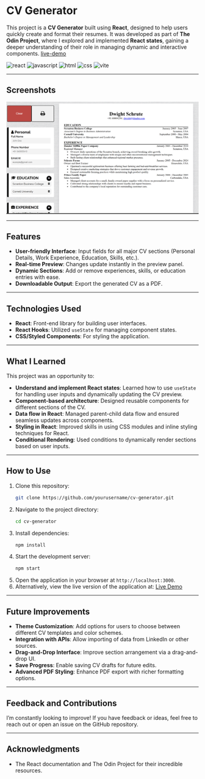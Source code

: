 # CV Generator

This project is a **CV Generator** built using **React**, designed to help users quickly create and format their resumes. It was developed as part of **The Odin Project**, where I explored and implemented **React states**, gaining a deeper understanding of their role in managing dynamic and interactive components. [live-demo](https://glittery-centaur-f62000.netlify.app/)

![react](https://img.shields.io/badge/React-20232A?style=for-the-badge&logo=react&logoColor=61DAFB)
![javascript](https://img.shields.io/badge/JavaScript-323330?style=for-the-badge&logo=javascript&logoColor=F7DF1E)
![html](https://img.shields.io/badge/HTML5-E34F26?style=for-the-badge&logo=html5&logoColor=white)
![css](https://img.shields.io/badge/CSS3-1572B6?style=for-the-badge&logo=css3&logoColor=white)
![vite](https://img.shields.io/badge/Vite-B73BFE?style=for-the-badge&logo=vite&logoColor=FFD62E)

---

## Screenshots

![alt text](image.png)

---

## Features

- **User-friendly Interface**: Input fields for all major CV sections (Personal Details, Work Experience, Education, Skills, etc.).
- **Real-time Preview**: Changes update instantly in the preview panel.
- **Dynamic Sections**: Add or remove experiences, skills, or education entries with ease.
- **Downloadable Output**: Export the generated CV as a PDF.

---

## Technologies Used

- **React**: Front-end library for building user interfaces.
- **React Hooks**: Utilized `useState` for managing component states.
- **CSS/Styled Components**: For styling the application.

---

## What I Learned

This project was an opportunity to:

- **Understand and implement React states**: Learned how to use `useState` for handling user inputs and dynamically updating the CV preview.
- **Component-based architecture**: Designed reusable components for different sections of the CV.
- **Data flow in React**: Managed parent-child data flow and ensured seamless updates across components.
- **Styling in React**: Improved skills in using CSS modules and inline styling techniques for React.
- **Conditional Rendering**: Used conditions to dynamically render sections based on user inputs.

---

## How to Use

1. Clone this repository:
   ```bash
   git clone https://github.com/yourusername/cv-generator.git
   ```
2. Navigate to the project directory:
   ```bash
   cd cv-generator
   ```
3. Install dependencies:
   ```bash
   npm install
   ```
4. Start the development server:
   ```bash
   npm start
   ```
5. Open the application in your browser at `http://localhost:3000`.
6. Alternatively, view the live version of the application at: [Live Demo](https://your-live-link.com)

---

## Future Improvements

- **Theme Customization**: Add options for users to choose between different CV templates and color schemes.
- **Integration with APIs**: Allow importing of data from LinkedIn or other sources.
- **Drag-and-Drop Interface**: Improve section arrangement via a drag-and-drop UI.
- **Save Progress**: Enable saving CV drafts for future edits.
- **Advanced PDF Styling**: Enhance PDF export with richer formatting options.

---

## Feedback and Contributions

I’m constantly looking to improve! If you have feedback or ideas, feel free to reach out or open an issue on the GitHub repository.

---

## Acknowledgments

- The React documentation and The Odin Project for their incredible resources.
